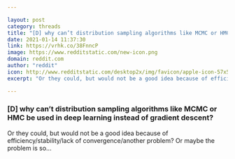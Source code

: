 ```yaml
---

layout: post
category: threads
title: "[D] why can’t distribution sampling algorithms like MCMC or HMC be used in deep learning instead of gradient descent?"
date: 2021-01-14 11:37:30
link: https://vrhk.co/38FnncP
image: https://www.redditstatic.com/new-icon.png
domain: reddit.com
author: "reddit"
icon: http://www.redditstatic.com/desktop2x/img/favicon/apple-icon-57x57.png
excerpt: "Or they could, but would not be a good idea because of efficiency/stability/lack of convergence/another problem? Or maybe the problem is so..."

---
```


### [D] why can’t distribution sampling algorithms like MCMC or HMC be used in deep learning instead of gradient descent?

Or they could, but would not be a good idea because of efficiency/stability/lack of convergence/another problem? Or maybe the problem is so...